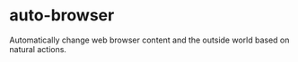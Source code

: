 auto-browser
============

Automatically change web browser content and the outside world based on natural actions.
